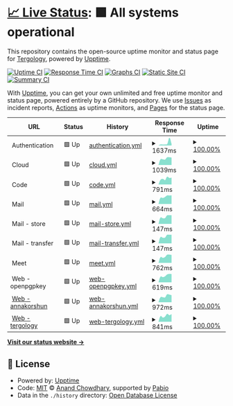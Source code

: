 # [📈 Live Status](https://Tergology.github.io/infra-upptime): <!--live status--> **🟩 All systems operational**

This repository contains the open-source uptime monitor and status page for [Tergology](http://tergology.com), powered by [Upptime](https://github.com/upptime/upptime).

[![Uptime CI](https://github.com/Tergology/infra-upptime/workflows/Uptime%20CI/badge.svg)](https://github.com/Tergology/infra-upptime/actions?query=workflow%3A%22Uptime+CI%22)
[![Response Time CI](https://github.com/Tergology/infra-upptime/workflows/Response%20Time%20CI/badge.svg)](https://github.com/Tergology/infra-upptime/actions?query=workflow%3A%22Response+Time+CI%22)
[![Graphs CI](https://github.com/Tergology/infra-upptime/workflows/Graphs%20CI/badge.svg)](https://github.com/Tergology/infra-upptime/actions?query=workflow%3A%22Graphs+CI%22)
[![Static Site CI](https://github.com/Tergology/infra-upptime/workflows/Static%20Site%20CI/badge.svg)](https://github.com/Tergology/infra-upptime/actions?query=workflow%3A%22Static+Site+CI%22)
[![Summary CI](https://github.com/Tergology/infra-upptime/workflows/Summary%20CI/badge.svg)](https://github.com/Tergology/infra-upptime/actions?query=workflow%3A%22Summary+CI%22)

With [Upptime](https://upptime.js.org), you can get your own unlimited and free uptime monitor and status page, powered entirely by a GitHub repository. We use [Issues](https://github.com/Tergology/infra-upptime/issues) as incident reports, [Actions](https://github.com/Tergology/infra-upptime/actions) as uptime monitors, and [Pages](https://Tergology.github.io/infra-upptime) for the status page.

<!--start: status pages-->
<!-- This summary is generated by Upptime (https://github.com/upptime/upptime) -->
<!-- Do not edit this manually, your changes will be overwritten -->
<!-- prettier-ignore -->
| URL | Status | History | Response Time | Uptime |
| --- | ------ | ------- | ------------- | ------ |
| <img alt="" src="https://icons.duckduckgo.com/ip3/auth.$tlg_domain.ico" height="13"> Authentication | 🟩 Up | [authentication.yml](https://github.com/Tergology/infra-upptime/commits/HEAD/history/authentication.yml) | <details><summary><img alt="Response time graph" src="./graphs/authentication/response-time-week.png" height="20"> 1637ms</summary><br><a href="https://Tergology.github.io/infra-upptime/history/authentication"><img alt="Response time 914" src="https://img.shields.io/endpoint?url=https%3A%2F%2Fraw.githubusercontent.com%2FTergology%2Finfra-upptime%2FHEAD%2Fapi%2Fauthentication%2Fresponse-time.json"></a><br><a href="https://Tergology.github.io/infra-upptime/history/authentication"><img alt="24-hour response time 842" src="https://img.shields.io/endpoint?url=https%3A%2F%2Fraw.githubusercontent.com%2FTergology%2Finfra-upptime%2FHEAD%2Fapi%2Fauthentication%2Fresponse-time-day.json"></a><br><a href="https://Tergology.github.io/infra-upptime/history/authentication"><img alt="7-day response time 1637" src="https://img.shields.io/endpoint?url=https%3A%2F%2Fraw.githubusercontent.com%2FTergology%2Finfra-upptime%2FHEAD%2Fapi%2Fauthentication%2Fresponse-time-week.json"></a><br><a href="https://Tergology.github.io/infra-upptime/history/authentication"><img alt="30-day response time 1040" src="https://img.shields.io/endpoint?url=https%3A%2F%2Fraw.githubusercontent.com%2FTergology%2Finfra-upptime%2FHEAD%2Fapi%2Fauthentication%2Fresponse-time-month.json"></a><br><a href="https://Tergology.github.io/infra-upptime/history/authentication"><img alt="1-year response time 914" src="https://img.shields.io/endpoint?url=https%3A%2F%2Fraw.githubusercontent.com%2FTergology%2Finfra-upptime%2FHEAD%2Fapi%2Fauthentication%2Fresponse-time-year.json"></a></details> | <details><summary><a href="https://Tergology.github.io/infra-upptime/history/authentication">100.00%</a></summary><a href="https://Tergology.github.io/infra-upptime/history/authentication"><img alt="All-time uptime 100.00%" src="https://img.shields.io/endpoint?url=https%3A%2F%2Fraw.githubusercontent.com%2FTergology%2Finfra-upptime%2FHEAD%2Fapi%2Fauthentication%2Fuptime.json"></a><br><a href="https://Tergology.github.io/infra-upptime/history/authentication"><img alt="24-hour uptime 100.00%" src="https://img.shields.io/endpoint?url=https%3A%2F%2Fraw.githubusercontent.com%2FTergology%2Finfra-upptime%2FHEAD%2Fapi%2Fauthentication%2Fuptime-day.json"></a><br><a href="https://Tergology.github.io/infra-upptime/history/authentication"><img alt="7-day uptime 100.00%" src="https://img.shields.io/endpoint?url=https%3A%2F%2Fraw.githubusercontent.com%2FTergology%2Finfra-upptime%2FHEAD%2Fapi%2Fauthentication%2Fuptime-week.json"></a><br><a href="https://Tergology.github.io/infra-upptime/history/authentication"><img alt="30-day uptime 100.00%" src="https://img.shields.io/endpoint?url=https%3A%2F%2Fraw.githubusercontent.com%2FTergology%2Finfra-upptime%2FHEAD%2Fapi%2Fauthentication%2Fuptime-month.json"></a><br><a href="https://Tergology.github.io/infra-upptime/history/authentication"><img alt="1-year uptime 100.00%" src="https://img.shields.io/endpoint?url=https%3A%2F%2Fraw.githubusercontent.com%2FTergology%2Finfra-upptime%2FHEAD%2Fapi%2Fauthentication%2Fuptime-year.json"></a></details>
| <img alt="" src="https://icons.duckduckgo.com/ip3/cloud.$tlg_domain.ico" height="13"> Cloud | 🟩 Up | [cloud.yml](https://github.com/Tergology/infra-upptime/commits/HEAD/history/cloud.yml) | <details><summary><img alt="Response time graph" src="./graphs/cloud/response-time-week.png" height="20"> 1039ms</summary><br><a href="https://Tergology.github.io/infra-upptime/history/cloud"><img alt="Response time 971" src="https://img.shields.io/endpoint?url=https%3A%2F%2Fraw.githubusercontent.com%2FTergology%2Finfra-upptime%2FHEAD%2Fapi%2Fcloud%2Fresponse-time.json"></a><br><a href="https://Tergology.github.io/infra-upptime/history/cloud"><img alt="24-hour response time 950" src="https://img.shields.io/endpoint?url=https%3A%2F%2Fraw.githubusercontent.com%2FTergology%2Finfra-upptime%2FHEAD%2Fapi%2Fcloud%2Fresponse-time-day.json"></a><br><a href="https://Tergology.github.io/infra-upptime/history/cloud"><img alt="7-day response time 1039" src="https://img.shields.io/endpoint?url=https%3A%2F%2Fraw.githubusercontent.com%2FTergology%2Finfra-upptime%2FHEAD%2Fapi%2Fcloud%2Fresponse-time-week.json"></a><br><a href="https://Tergology.github.io/infra-upptime/history/cloud"><img alt="30-day response time 957" src="https://img.shields.io/endpoint?url=https%3A%2F%2Fraw.githubusercontent.com%2FTergology%2Finfra-upptime%2FHEAD%2Fapi%2Fcloud%2Fresponse-time-month.json"></a><br><a href="https://Tergology.github.io/infra-upptime/history/cloud"><img alt="1-year response time 971" src="https://img.shields.io/endpoint?url=https%3A%2F%2Fraw.githubusercontent.com%2FTergology%2Finfra-upptime%2FHEAD%2Fapi%2Fcloud%2Fresponse-time-year.json"></a></details> | <details><summary><a href="https://Tergology.github.io/infra-upptime/history/cloud">100.00%</a></summary><a href="https://Tergology.github.io/infra-upptime/history/cloud"><img alt="All-time uptime 99.95%" src="https://img.shields.io/endpoint?url=https%3A%2F%2Fraw.githubusercontent.com%2FTergology%2Finfra-upptime%2FHEAD%2Fapi%2Fcloud%2Fuptime.json"></a><br><a href="https://Tergology.github.io/infra-upptime/history/cloud"><img alt="24-hour uptime 100.00%" src="https://img.shields.io/endpoint?url=https%3A%2F%2Fraw.githubusercontent.com%2FTergology%2Finfra-upptime%2FHEAD%2Fapi%2Fcloud%2Fuptime-day.json"></a><br><a href="https://Tergology.github.io/infra-upptime/history/cloud"><img alt="7-day uptime 100.00%" src="https://img.shields.io/endpoint?url=https%3A%2F%2Fraw.githubusercontent.com%2FTergology%2Finfra-upptime%2FHEAD%2Fapi%2Fcloud%2Fuptime-week.json"></a><br><a href="https://Tergology.github.io/infra-upptime/history/cloud"><img alt="30-day uptime 99.94%" src="https://img.shields.io/endpoint?url=https%3A%2F%2Fraw.githubusercontent.com%2FTergology%2Finfra-upptime%2FHEAD%2Fapi%2Fcloud%2Fuptime-month.json"></a><br><a href="https://Tergology.github.io/infra-upptime/history/cloud"><img alt="1-year uptime 99.95%" src="https://img.shields.io/endpoint?url=https%3A%2F%2Fraw.githubusercontent.com%2FTergology%2Finfra-upptime%2FHEAD%2Fapi%2Fcloud%2Fuptime-year.json"></a></details>
| <img alt="" src="https://icons.duckduckgo.com/ip3/code.$tlg_domain.ico" height="13"> Code | 🟩 Up | [code.yml](https://github.com/Tergology/infra-upptime/commits/HEAD/history/code.yml) | <details><summary><img alt="Response time graph" src="./graphs/code/response-time-week.png" height="20"> 791ms</summary><br><a href="https://Tergology.github.io/infra-upptime/history/code"><img alt="Response time 719" src="https://img.shields.io/endpoint?url=https%3A%2F%2Fraw.githubusercontent.com%2FTergology%2Finfra-upptime%2FHEAD%2Fapi%2Fcode%2Fresponse-time.json"></a><br><a href="https://Tergology.github.io/infra-upptime/history/code"><img alt="24-hour response time 654" src="https://img.shields.io/endpoint?url=https%3A%2F%2Fraw.githubusercontent.com%2FTergology%2Finfra-upptime%2FHEAD%2Fapi%2Fcode%2Fresponse-time-day.json"></a><br><a href="https://Tergology.github.io/infra-upptime/history/code"><img alt="7-day response time 791" src="https://img.shields.io/endpoint?url=https%3A%2F%2Fraw.githubusercontent.com%2FTergology%2Finfra-upptime%2FHEAD%2Fapi%2Fcode%2Fresponse-time-week.json"></a><br><a href="https://Tergology.github.io/infra-upptime/history/code"><img alt="30-day response time 715" src="https://img.shields.io/endpoint?url=https%3A%2F%2Fraw.githubusercontent.com%2FTergology%2Finfra-upptime%2FHEAD%2Fapi%2Fcode%2Fresponse-time-month.json"></a><br><a href="https://Tergology.github.io/infra-upptime/history/code"><img alt="1-year response time 719" src="https://img.shields.io/endpoint?url=https%3A%2F%2Fraw.githubusercontent.com%2FTergology%2Finfra-upptime%2FHEAD%2Fapi%2Fcode%2Fresponse-time-year.json"></a></details> | <details><summary><a href="https://Tergology.github.io/infra-upptime/history/code">100.00%</a></summary><a href="https://Tergology.github.io/infra-upptime/history/code"><img alt="All-time uptime 99.93%" src="https://img.shields.io/endpoint?url=https%3A%2F%2Fraw.githubusercontent.com%2FTergology%2Finfra-upptime%2FHEAD%2Fapi%2Fcode%2Fuptime.json"></a><br><a href="https://Tergology.github.io/infra-upptime/history/code"><img alt="24-hour uptime 100.00%" src="https://img.shields.io/endpoint?url=https%3A%2F%2Fraw.githubusercontent.com%2FTergology%2Finfra-upptime%2FHEAD%2Fapi%2Fcode%2Fuptime-day.json"></a><br><a href="https://Tergology.github.io/infra-upptime/history/code"><img alt="7-day uptime 100.00%" src="https://img.shields.io/endpoint?url=https%3A%2F%2Fraw.githubusercontent.com%2FTergology%2Finfra-upptime%2FHEAD%2Fapi%2Fcode%2Fuptime-week.json"></a><br><a href="https://Tergology.github.io/infra-upptime/history/code"><img alt="30-day uptime 99.94%" src="https://img.shields.io/endpoint?url=https%3A%2F%2Fraw.githubusercontent.com%2FTergology%2Finfra-upptime%2FHEAD%2Fapi%2Fcode%2Fuptime-month.json"></a><br><a href="https://Tergology.github.io/infra-upptime/history/code"><img alt="1-year uptime 99.93%" src="https://img.shields.io/endpoint?url=https%3A%2F%2Fraw.githubusercontent.com%2FTergology%2Finfra-upptime%2FHEAD%2Fapi%2Fcode%2Fuptime-year.json"></a></details>
| <img alt="" src="https://icons.duckduckgo.com/ip3/mail.$tlg_domain.ico" height="13"> Mail | 🟩 Up | [mail.yml](https://github.com/Tergology/infra-upptime/commits/HEAD/history/mail.yml) | <details><summary><img alt="Response time graph" src="./graphs/mail/response-time-week.png" height="20"> 664ms</summary><br><a href="https://Tergology.github.io/infra-upptime/history/mail"><img alt="Response time 597" src="https://img.shields.io/endpoint?url=https%3A%2F%2Fraw.githubusercontent.com%2FTergology%2Finfra-upptime%2FHEAD%2Fapi%2Fmail%2Fresponse-time.json"></a><br><a href="https://Tergology.github.io/infra-upptime/history/mail"><img alt="24-hour response time 542" src="https://img.shields.io/endpoint?url=https%3A%2F%2Fraw.githubusercontent.com%2FTergology%2Finfra-upptime%2FHEAD%2Fapi%2Fmail%2Fresponse-time-day.json"></a><br><a href="https://Tergology.github.io/infra-upptime/history/mail"><img alt="7-day response time 664" src="https://img.shields.io/endpoint?url=https%3A%2F%2Fraw.githubusercontent.com%2FTergology%2Finfra-upptime%2FHEAD%2Fapi%2Fmail%2Fresponse-time-week.json"></a><br><a href="https://Tergology.github.io/infra-upptime/history/mail"><img alt="30-day response time 590" src="https://img.shields.io/endpoint?url=https%3A%2F%2Fraw.githubusercontent.com%2FTergology%2Finfra-upptime%2FHEAD%2Fapi%2Fmail%2Fresponse-time-month.json"></a><br><a href="https://Tergology.github.io/infra-upptime/history/mail"><img alt="1-year response time 597" src="https://img.shields.io/endpoint?url=https%3A%2F%2Fraw.githubusercontent.com%2FTergology%2Finfra-upptime%2FHEAD%2Fapi%2Fmail%2Fresponse-time-year.json"></a></details> | <details><summary><a href="https://Tergology.github.io/infra-upptime/history/mail">100.00%</a></summary><a href="https://Tergology.github.io/infra-upptime/history/mail"><img alt="All-time uptime 100.00%" src="https://img.shields.io/endpoint?url=https%3A%2F%2Fraw.githubusercontent.com%2FTergology%2Finfra-upptime%2FHEAD%2Fapi%2Fmail%2Fuptime.json"></a><br><a href="https://Tergology.github.io/infra-upptime/history/mail"><img alt="24-hour uptime 100.00%" src="https://img.shields.io/endpoint?url=https%3A%2F%2Fraw.githubusercontent.com%2FTergology%2Finfra-upptime%2FHEAD%2Fapi%2Fmail%2Fuptime-day.json"></a><br><a href="https://Tergology.github.io/infra-upptime/history/mail"><img alt="7-day uptime 100.00%" src="https://img.shields.io/endpoint?url=https%3A%2F%2Fraw.githubusercontent.com%2FTergology%2Finfra-upptime%2FHEAD%2Fapi%2Fmail%2Fuptime-week.json"></a><br><a href="https://Tergology.github.io/infra-upptime/history/mail"><img alt="30-day uptime 100.00%" src="https://img.shields.io/endpoint?url=https%3A%2F%2Fraw.githubusercontent.com%2FTergology%2Finfra-upptime%2FHEAD%2Fapi%2Fmail%2Fuptime-month.json"></a><br><a href="https://Tergology.github.io/infra-upptime/history/mail"><img alt="1-year uptime 100.00%" src="https://img.shields.io/endpoint?url=https%3A%2F%2Fraw.githubusercontent.com%2FTergology%2Finfra-upptime%2FHEAD%2Fapi%2Fmail%2Fuptime-year.json"></a></details>
| <img alt="" src="https://icons.duckduckgo.com/ip3/null.ico" height="13"> Mail - store | 🟩 Up | [mail-store.yml](https://github.com/Tergology/infra-upptime/commits/HEAD/history/mail-store.yml) | <details><summary><img alt="Response time graph" src="./graphs/mail-store/response-time-week.png" height="20"> 147ms</summary><br><a href="https://Tergology.github.io/infra-upptime/history/mail-store"><img alt="Response time 136" src="https://img.shields.io/endpoint?url=https%3A%2F%2Fraw.githubusercontent.com%2FTergology%2Finfra-upptime%2FHEAD%2Fapi%2Fmail-store%2Fresponse-time.json"></a><br><a href="https://Tergology.github.io/infra-upptime/history/mail-store"><img alt="24-hour response time 131" src="https://img.shields.io/endpoint?url=https%3A%2F%2Fraw.githubusercontent.com%2FTergology%2Finfra-upptime%2FHEAD%2Fapi%2Fmail-store%2Fresponse-time-day.json"></a><br><a href="https://Tergology.github.io/infra-upptime/history/mail-store"><img alt="7-day response time 147" src="https://img.shields.io/endpoint?url=https%3A%2F%2Fraw.githubusercontent.com%2FTergology%2Finfra-upptime%2FHEAD%2Fapi%2Fmail-store%2Fresponse-time-week.json"></a><br><a href="https://Tergology.github.io/infra-upptime/history/mail-store"><img alt="30-day response time 134" src="https://img.shields.io/endpoint?url=https%3A%2F%2Fraw.githubusercontent.com%2FTergology%2Finfra-upptime%2FHEAD%2Fapi%2Fmail-store%2Fresponse-time-month.json"></a><br><a href="https://Tergology.github.io/infra-upptime/history/mail-store"><img alt="1-year response time 136" src="https://img.shields.io/endpoint?url=https%3A%2F%2Fraw.githubusercontent.com%2FTergology%2Finfra-upptime%2FHEAD%2Fapi%2Fmail-store%2Fresponse-time-year.json"></a></details> | <details><summary><a href="https://Tergology.github.io/infra-upptime/history/mail-store">100.00%</a></summary><a href="https://Tergology.github.io/infra-upptime/history/mail-store"><img alt="All-time uptime 99.98%" src="https://img.shields.io/endpoint?url=https%3A%2F%2Fraw.githubusercontent.com%2FTergology%2Finfra-upptime%2FHEAD%2Fapi%2Fmail-store%2Fuptime.json"></a><br><a href="https://Tergology.github.io/infra-upptime/history/mail-store"><img alt="24-hour uptime 100.00%" src="https://img.shields.io/endpoint?url=https%3A%2F%2Fraw.githubusercontent.com%2FTergology%2Finfra-upptime%2FHEAD%2Fapi%2Fmail-store%2Fuptime-day.json"></a><br><a href="https://Tergology.github.io/infra-upptime/history/mail-store"><img alt="7-day uptime 100.00%" src="https://img.shields.io/endpoint?url=https%3A%2F%2Fraw.githubusercontent.com%2FTergology%2Finfra-upptime%2FHEAD%2Fapi%2Fmail-store%2Fuptime-week.json"></a><br><a href="https://Tergology.github.io/infra-upptime/history/mail-store"><img alt="30-day uptime 100.00%" src="https://img.shields.io/endpoint?url=https%3A%2F%2Fraw.githubusercontent.com%2FTergology%2Finfra-upptime%2FHEAD%2Fapi%2Fmail-store%2Fuptime-month.json"></a><br><a href="https://Tergology.github.io/infra-upptime/history/mail-store"><img alt="1-year uptime 99.98%" src="https://img.shields.io/endpoint?url=https%3A%2F%2Fraw.githubusercontent.com%2FTergology%2Finfra-upptime%2FHEAD%2Fapi%2Fmail-store%2Fuptime-year.json"></a></details>
| <img alt="" src="https://icons.duckduckgo.com/ip3/null.ico" height="13"> Mail - transfer | 🟩 Up | [mail-transfer.yml](https://github.com/Tergology/infra-upptime/commits/HEAD/history/mail-transfer.yml) | <details><summary><img alt="Response time graph" src="./graphs/mail-transfer/response-time-week.png" height="20"> 147ms</summary><br><a href="https://Tergology.github.io/infra-upptime/history/mail-transfer"><img alt="Response time 136" src="https://img.shields.io/endpoint?url=https%3A%2F%2Fraw.githubusercontent.com%2FTergology%2Finfra-upptime%2FHEAD%2Fapi%2Fmail-transfer%2Fresponse-time.json"></a><br><a href="https://Tergology.github.io/infra-upptime/history/mail-transfer"><img alt="24-hour response time 131" src="https://img.shields.io/endpoint?url=https%3A%2F%2Fraw.githubusercontent.com%2FTergology%2Finfra-upptime%2FHEAD%2Fapi%2Fmail-transfer%2Fresponse-time-day.json"></a><br><a href="https://Tergology.github.io/infra-upptime/history/mail-transfer"><img alt="7-day response time 147" src="https://img.shields.io/endpoint?url=https%3A%2F%2Fraw.githubusercontent.com%2FTergology%2Finfra-upptime%2FHEAD%2Fapi%2Fmail-transfer%2Fresponse-time-week.json"></a><br><a href="https://Tergology.github.io/infra-upptime/history/mail-transfer"><img alt="30-day response time 134" src="https://img.shields.io/endpoint?url=https%3A%2F%2Fraw.githubusercontent.com%2FTergology%2Finfra-upptime%2FHEAD%2Fapi%2Fmail-transfer%2Fresponse-time-month.json"></a><br><a href="https://Tergology.github.io/infra-upptime/history/mail-transfer"><img alt="1-year response time 136" src="https://img.shields.io/endpoint?url=https%3A%2F%2Fraw.githubusercontent.com%2FTergology%2Finfra-upptime%2FHEAD%2Fapi%2Fmail-transfer%2Fresponse-time-year.json"></a></details> | <details><summary><a href="https://Tergology.github.io/infra-upptime/history/mail-transfer">100.00%</a></summary><a href="https://Tergology.github.io/infra-upptime/history/mail-transfer"><img alt="All-time uptime 99.98%" src="https://img.shields.io/endpoint?url=https%3A%2F%2Fraw.githubusercontent.com%2FTergology%2Finfra-upptime%2FHEAD%2Fapi%2Fmail-transfer%2Fuptime.json"></a><br><a href="https://Tergology.github.io/infra-upptime/history/mail-transfer"><img alt="24-hour uptime 100.00%" src="https://img.shields.io/endpoint?url=https%3A%2F%2Fraw.githubusercontent.com%2FTergology%2Finfra-upptime%2FHEAD%2Fapi%2Fmail-transfer%2Fuptime-day.json"></a><br><a href="https://Tergology.github.io/infra-upptime/history/mail-transfer"><img alt="7-day uptime 100.00%" src="https://img.shields.io/endpoint?url=https%3A%2F%2Fraw.githubusercontent.com%2FTergology%2Finfra-upptime%2FHEAD%2Fapi%2Fmail-transfer%2Fuptime-week.json"></a><br><a href="https://Tergology.github.io/infra-upptime/history/mail-transfer"><img alt="30-day uptime 100.00%" src="https://img.shields.io/endpoint?url=https%3A%2F%2Fraw.githubusercontent.com%2FTergology%2Finfra-upptime%2FHEAD%2Fapi%2Fmail-transfer%2Fuptime-month.json"></a><br><a href="https://Tergology.github.io/infra-upptime/history/mail-transfer"><img alt="1-year uptime 99.98%" src="https://img.shields.io/endpoint?url=https%3A%2F%2Fraw.githubusercontent.com%2FTergology%2Finfra-upptime%2FHEAD%2Fapi%2Fmail-transfer%2Fuptime-year.json"></a></details>
| <img alt="" src="https://icons.duckduckgo.com/ip3/meet.$tlg_domain.ico" height="13"> Meet | 🟩 Up | [meet.yml](https://github.com/Tergology/infra-upptime/commits/HEAD/history/meet.yml) | <details><summary><img alt="Response time graph" src="./graphs/meet/response-time-week.png" height="20"> 762ms</summary><br><a href="https://Tergology.github.io/infra-upptime/history/meet"><img alt="Response time 720" src="https://img.shields.io/endpoint?url=https%3A%2F%2Fraw.githubusercontent.com%2FTergology%2Finfra-upptime%2FHEAD%2Fapi%2Fmeet%2Fresponse-time.json"></a><br><a href="https://Tergology.github.io/infra-upptime/history/meet"><img alt="24-hour response time 662" src="https://img.shields.io/endpoint?url=https%3A%2F%2Fraw.githubusercontent.com%2FTergology%2Finfra-upptime%2FHEAD%2Fapi%2Fmeet%2Fresponse-time-day.json"></a><br><a href="https://Tergology.github.io/infra-upptime/history/meet"><img alt="7-day response time 762" src="https://img.shields.io/endpoint?url=https%3A%2F%2Fraw.githubusercontent.com%2FTergology%2Finfra-upptime%2FHEAD%2Fapi%2Fmeet%2Fresponse-time-week.json"></a><br><a href="https://Tergology.github.io/infra-upptime/history/meet"><img alt="30-day response time 700" src="https://img.shields.io/endpoint?url=https%3A%2F%2Fraw.githubusercontent.com%2FTergology%2Finfra-upptime%2FHEAD%2Fapi%2Fmeet%2Fresponse-time-month.json"></a><br><a href="https://Tergology.github.io/infra-upptime/history/meet"><img alt="1-year response time 720" src="https://img.shields.io/endpoint?url=https%3A%2F%2Fraw.githubusercontent.com%2FTergology%2Finfra-upptime%2FHEAD%2Fapi%2Fmeet%2Fresponse-time-year.json"></a></details> | <details><summary><a href="https://Tergology.github.io/infra-upptime/history/meet">100.00%</a></summary><a href="https://Tergology.github.io/infra-upptime/history/meet"><img alt="All-time uptime 99.99%" src="https://img.shields.io/endpoint?url=https%3A%2F%2Fraw.githubusercontent.com%2FTergology%2Finfra-upptime%2FHEAD%2Fapi%2Fmeet%2Fuptime.json"></a><br><a href="https://Tergology.github.io/infra-upptime/history/meet"><img alt="24-hour uptime 100.00%" src="https://img.shields.io/endpoint?url=https%3A%2F%2Fraw.githubusercontent.com%2FTergology%2Finfra-upptime%2FHEAD%2Fapi%2Fmeet%2Fuptime-day.json"></a><br><a href="https://Tergology.github.io/infra-upptime/history/meet"><img alt="7-day uptime 100.00%" src="https://img.shields.io/endpoint?url=https%3A%2F%2Fraw.githubusercontent.com%2FTergology%2Finfra-upptime%2FHEAD%2Fapi%2Fmeet%2Fuptime-week.json"></a><br><a href="https://Tergology.github.io/infra-upptime/history/meet"><img alt="30-day uptime 100.00%" src="https://img.shields.io/endpoint?url=https%3A%2F%2Fraw.githubusercontent.com%2FTergology%2Finfra-upptime%2FHEAD%2Fapi%2Fmeet%2Fuptime-month.json"></a><br><a href="https://Tergology.github.io/infra-upptime/history/meet"><img alt="1-year uptime 99.99%" src="https://img.shields.io/endpoint?url=https%3A%2F%2Fraw.githubusercontent.com%2FTergology%2Finfra-upptime%2FHEAD%2Fapi%2Fmeet%2Fuptime-year.json"></a></details>
| <img alt="" src="https://icons.duckduckgo.com/ip3/openpgpkey.$tlg_domain.ico" height="13"> Web - openpgpkey | 🟩 Up | [web-openpgpkey.yml](https://github.com/Tergology/infra-upptime/commits/HEAD/history/web-openpgpkey.yml) | <details><summary><img alt="Response time graph" src="./graphs/web-openpgpkey/response-time-week.png" height="20"> 619ms</summary><br><a href="https://Tergology.github.io/infra-upptime/history/web-openpgpkey"><img alt="Response time 584" src="https://img.shields.io/endpoint?url=https%3A%2F%2Fraw.githubusercontent.com%2FTergology%2Finfra-upptime%2FHEAD%2Fapi%2Fweb-openpgpkey%2Fresponse-time.json"></a><br><a href="https://Tergology.github.io/infra-upptime/history/web-openpgpkey"><img alt="24-hour response time 531" src="https://img.shields.io/endpoint?url=https%3A%2F%2Fraw.githubusercontent.com%2FTergology%2Finfra-upptime%2FHEAD%2Fapi%2Fweb-openpgpkey%2Fresponse-time-day.json"></a><br><a href="https://Tergology.github.io/infra-upptime/history/web-openpgpkey"><img alt="7-day response time 619" src="https://img.shields.io/endpoint?url=https%3A%2F%2Fraw.githubusercontent.com%2FTergology%2Finfra-upptime%2FHEAD%2Fapi%2Fweb-openpgpkey%2Fresponse-time-week.json"></a><br><a href="https://Tergology.github.io/infra-upptime/history/web-openpgpkey"><img alt="30-day response time 578" src="https://img.shields.io/endpoint?url=https%3A%2F%2Fraw.githubusercontent.com%2FTergology%2Finfra-upptime%2FHEAD%2Fapi%2Fweb-openpgpkey%2Fresponse-time-month.json"></a><br><a href="https://Tergology.github.io/infra-upptime/history/web-openpgpkey"><img alt="1-year response time 584" src="https://img.shields.io/endpoint?url=https%3A%2F%2Fraw.githubusercontent.com%2FTergology%2Finfra-upptime%2FHEAD%2Fapi%2Fweb-openpgpkey%2Fresponse-time-year.json"></a></details> | <details><summary><a href="https://Tergology.github.io/infra-upptime/history/web-openpgpkey">100.00%</a></summary><a href="https://Tergology.github.io/infra-upptime/history/web-openpgpkey"><img alt="All-time uptime 99.99%" src="https://img.shields.io/endpoint?url=https%3A%2F%2Fraw.githubusercontent.com%2FTergology%2Finfra-upptime%2FHEAD%2Fapi%2Fweb-openpgpkey%2Fuptime.json"></a><br><a href="https://Tergology.github.io/infra-upptime/history/web-openpgpkey"><img alt="24-hour uptime 100.00%" src="https://img.shields.io/endpoint?url=https%3A%2F%2Fraw.githubusercontent.com%2FTergology%2Finfra-upptime%2FHEAD%2Fapi%2Fweb-openpgpkey%2Fuptime-day.json"></a><br><a href="https://Tergology.github.io/infra-upptime/history/web-openpgpkey"><img alt="7-day uptime 100.00%" src="https://img.shields.io/endpoint?url=https%3A%2F%2Fraw.githubusercontent.com%2FTergology%2Finfra-upptime%2FHEAD%2Fapi%2Fweb-openpgpkey%2Fuptime-week.json"></a><br><a href="https://Tergology.github.io/infra-upptime/history/web-openpgpkey"><img alt="30-day uptime 100.00%" src="https://img.shields.io/endpoint?url=https%3A%2F%2Fraw.githubusercontent.com%2FTergology%2Finfra-upptime%2FHEAD%2Fapi%2Fweb-openpgpkey%2Fuptime-month.json"></a><br><a href="https://Tergology.github.io/infra-upptime/history/web-openpgpkey"><img alt="1-year uptime 99.99%" src="https://img.shields.io/endpoint?url=https%3A%2F%2Fraw.githubusercontent.com%2FTergology%2Finfra-upptime%2FHEAD%2Fapi%2Fweb-openpgpkey%2Fuptime-year.json"></a></details>
| <img alt="" src="https://icons.duckduckgo.com/ip3/www.annakorshun.com.ico" height="13"> [Web - annakorshun](https://www.annakorshun.com) | 🟩 Up | [web-annakorshun.yml](https://github.com/Tergology/infra-upptime/commits/HEAD/history/web-annakorshun.yml) | <details><summary><img alt="Response time graph" src="./graphs/web-annakorshun/response-time-week.png" height="20"> 972ms</summary><br><a href="https://Tergology.github.io/infra-upptime/history/web-annakorshun"><img alt="Response time 896" src="https://img.shields.io/endpoint?url=https%3A%2F%2Fraw.githubusercontent.com%2FTergology%2Finfra-upptime%2FHEAD%2Fapi%2Fweb-annakorshun%2Fresponse-time.json"></a><br><a href="https://Tergology.github.io/infra-upptime/history/web-annakorshun"><img alt="24-hour response time 802" src="https://img.shields.io/endpoint?url=https%3A%2F%2Fraw.githubusercontent.com%2FTergology%2Finfra-upptime%2FHEAD%2Fapi%2Fweb-annakorshun%2Fresponse-time-day.json"></a><br><a href="https://Tergology.github.io/infra-upptime/history/web-annakorshun"><img alt="7-day response time 972" src="https://img.shields.io/endpoint?url=https%3A%2F%2Fraw.githubusercontent.com%2FTergology%2Finfra-upptime%2FHEAD%2Fapi%2Fweb-annakorshun%2Fresponse-time-week.json"></a><br><a href="https://Tergology.github.io/infra-upptime/history/web-annakorshun"><img alt="30-day response time 906" src="https://img.shields.io/endpoint?url=https%3A%2F%2Fraw.githubusercontent.com%2FTergology%2Finfra-upptime%2FHEAD%2Fapi%2Fweb-annakorshun%2Fresponse-time-month.json"></a><br><a href="https://Tergology.github.io/infra-upptime/history/web-annakorshun"><img alt="1-year response time 896" src="https://img.shields.io/endpoint?url=https%3A%2F%2Fraw.githubusercontent.com%2FTergology%2Finfra-upptime%2FHEAD%2Fapi%2Fweb-annakorshun%2Fresponse-time-year.json"></a></details> | <details><summary><a href="https://Tergology.github.io/infra-upptime/history/web-annakorshun">100.00%</a></summary><a href="https://Tergology.github.io/infra-upptime/history/web-annakorshun"><img alt="All-time uptime 100.00%" src="https://img.shields.io/endpoint?url=https%3A%2F%2Fraw.githubusercontent.com%2FTergology%2Finfra-upptime%2FHEAD%2Fapi%2Fweb-annakorshun%2Fuptime.json"></a><br><a href="https://Tergology.github.io/infra-upptime/history/web-annakorshun"><img alt="24-hour uptime 100.00%" src="https://img.shields.io/endpoint?url=https%3A%2F%2Fraw.githubusercontent.com%2FTergology%2Finfra-upptime%2FHEAD%2Fapi%2Fweb-annakorshun%2Fuptime-day.json"></a><br><a href="https://Tergology.github.io/infra-upptime/history/web-annakorshun"><img alt="7-day uptime 100.00%" src="https://img.shields.io/endpoint?url=https%3A%2F%2Fraw.githubusercontent.com%2FTergology%2Finfra-upptime%2FHEAD%2Fapi%2Fweb-annakorshun%2Fuptime-week.json"></a><br><a href="https://Tergology.github.io/infra-upptime/history/web-annakorshun"><img alt="30-day uptime 100.00%" src="https://img.shields.io/endpoint?url=https%3A%2F%2Fraw.githubusercontent.com%2FTergology%2Finfra-upptime%2FHEAD%2Fapi%2Fweb-annakorshun%2Fuptime-month.json"></a><br><a href="https://Tergology.github.io/infra-upptime/history/web-annakorshun"><img alt="1-year uptime 100.00%" src="https://img.shields.io/endpoint?url=https%3A%2F%2Fraw.githubusercontent.com%2FTergology%2Finfra-upptime%2FHEAD%2Fapi%2Fweb-annakorshun%2Fuptime-year.json"></a></details>
| <img alt="" src="https://icons.duckduckgo.com/ip3/www.tergology.com.ico" height="13"> [Web - tergology](https://www.tergology.com) | 🟩 Up | [web-tergology.yml](https://github.com/Tergology/infra-upptime/commits/HEAD/history/web-tergology.yml) | <details><summary><img alt="Response time graph" src="./graphs/web-tergology/response-time-week.png" height="20"> 841ms</summary><br><a href="https://Tergology.github.io/infra-upptime/history/web-tergology"><img alt="Response time 831" src="https://img.shields.io/endpoint?url=https%3A%2F%2Fraw.githubusercontent.com%2FTergology%2Finfra-upptime%2FHEAD%2Fapi%2Fweb-tergology%2Fresponse-time.json"></a><br><a href="https://Tergology.github.io/infra-upptime/history/web-tergology"><img alt="24-hour response time 831" src="https://img.shields.io/endpoint?url=https%3A%2F%2Fraw.githubusercontent.com%2FTergology%2Finfra-upptime%2FHEAD%2Fapi%2Fweb-tergology%2Fresponse-time-day.json"></a><br><a href="https://Tergology.github.io/infra-upptime/history/web-tergology"><img alt="7-day response time 841" src="https://img.shields.io/endpoint?url=https%3A%2F%2Fraw.githubusercontent.com%2FTergology%2Finfra-upptime%2FHEAD%2Fapi%2Fweb-tergology%2Fresponse-time-week.json"></a><br><a href="https://Tergology.github.io/infra-upptime/history/web-tergology"><img alt="30-day response time 742" src="https://img.shields.io/endpoint?url=https%3A%2F%2Fraw.githubusercontent.com%2FTergology%2Finfra-upptime%2FHEAD%2Fapi%2Fweb-tergology%2Fresponse-time-month.json"></a><br><a href="https://Tergology.github.io/infra-upptime/history/web-tergology"><img alt="1-year response time 831" src="https://img.shields.io/endpoint?url=https%3A%2F%2Fraw.githubusercontent.com%2FTergology%2Finfra-upptime%2FHEAD%2Fapi%2Fweb-tergology%2Fresponse-time-year.json"></a></details> | <details><summary><a href="https://Tergology.github.io/infra-upptime/history/web-tergology">100.00%</a></summary><a href="https://Tergology.github.io/infra-upptime/history/web-tergology"><img alt="All-time uptime 100.00%" src="https://img.shields.io/endpoint?url=https%3A%2F%2Fraw.githubusercontent.com%2FTergology%2Finfra-upptime%2FHEAD%2Fapi%2Fweb-tergology%2Fuptime.json"></a><br><a href="https://Tergology.github.io/infra-upptime/history/web-tergology"><img alt="24-hour uptime 100.00%" src="https://img.shields.io/endpoint?url=https%3A%2F%2Fraw.githubusercontent.com%2FTergology%2Finfra-upptime%2FHEAD%2Fapi%2Fweb-tergology%2Fuptime-day.json"></a><br><a href="https://Tergology.github.io/infra-upptime/history/web-tergology"><img alt="7-day uptime 100.00%" src="https://img.shields.io/endpoint?url=https%3A%2F%2Fraw.githubusercontent.com%2FTergology%2Finfra-upptime%2FHEAD%2Fapi%2Fweb-tergology%2Fuptime-week.json"></a><br><a href="https://Tergology.github.io/infra-upptime/history/web-tergology"><img alt="30-day uptime 100.00%" src="https://img.shields.io/endpoint?url=https%3A%2F%2Fraw.githubusercontent.com%2FTergology%2Finfra-upptime%2FHEAD%2Fapi%2Fweb-tergology%2Fuptime-month.json"></a><br><a href="https://Tergology.github.io/infra-upptime/history/web-tergology"><img alt="1-year uptime 100.00%" src="https://img.shields.io/endpoint?url=https%3A%2F%2Fraw.githubusercontent.com%2FTergology%2Finfra-upptime%2FHEAD%2Fapi%2Fweb-tergology%2Fuptime-year.json"></a></details>

<!--end: status pages-->

[**Visit our status website →**](https://Tergology.github.io/infra-upptime)

## 📄 License

- Powered by: [Upptime](https://github.com/upptime/upptime)
- Code: [MIT](./LICENSE) © [Anand Chowdhary](https://anandchowdhary.com), supported by [Pabio](https://pabio.com)
- Data in the `./history` directory: [Open Database License](https://opendatacommons.org/licenses/odbl/1-0/)

